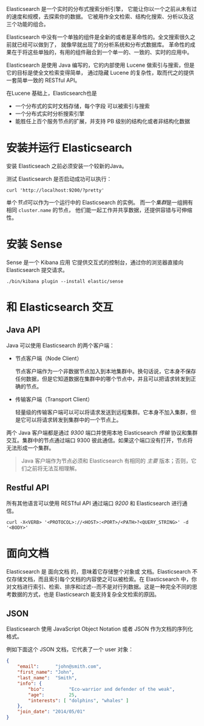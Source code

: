 Elasticsearch 是一个实时的分布式搜索分析引擎， 它能让你以一个之前从未有过的速度和规模，去探索你的数据。 它被用作全文检索、结构化搜索、分析以及这三个功能的组合。

Elasticsearch 中没有一个单独的组件是全新的或者是革命性的。全文搜索很久之前就已经可以做到了， 就像早就出现了的分析系统和分布式数据库。 革命性的成果在于将这些单独的，有用的组件融合到一个单一的、一致的、实时的应用中。

Elasticsearch 是使用 Java 编写的，它的内部使用 Lucene 做索引与搜索，但是它的目标是使全文检索变得简单， 通过隐藏 Lucene 的复杂性，取而代之的提供一套简单一致的 RESTful API。

在Lucene 基础上，Elasticsearch也是

- 一个分布式的实时文档存储，每个字段 可以被索引与搜索
- 一个分布式实时分析搜索引擎
- 能胜任上百个服务节点的扩展，并支持 PB 级别的结构化或者非结构化数据

# 安装并运行 Elasticsearch

安装 Elasticseach 之前必须安装一个较新的Java。

测试 Elasticsearch 是否启动成功可以执行：

```
curl 'http://localhost:9200/?pretty'
```

单个*节点*可以作为一个运行中的 Elasticsearch 的实例。 而一个*集群*是一组拥有相同 `cluster.name` 的节点， 他们能一起工作并共享数据，还提供容错与可伸缩性。

# 安装 Sense

Sense 是一个 Kibana 应用 它提供交互式的控制台，通过你的浏览器直接向 Elasticsearch 提交请求。

```
./bin/kibana plugin --install elastic/sense
```

# 和 Elasticsearch 交互

## Java API

Java 可以使用 Elasticsearch 的两个客户端：

- 节点客户端（Node Client）

  节点客户端作为一个非数据节点加入到本地集群中。换句话说，它本身不保存任何数据，但是它知道数据在集群中的哪个节点中，并且可以把请求转发到正确的节点。

- 传输客户端（Transport Client）

  轻量级的传输客户端可以可以将请求发送到远程集群。它本身不加入集群，但是它可以将请求转发到集群中的一个节点上。


两个 Java 客户端都是通过 *9300* 端口并使用本地 Elasticsearch *传输* 协议和集群交互。集群中的节点通过端口 9300 彼此通信。如果这个端口没有打开，节点将无法形成一个集群。

> Java 客户端作为节点必须和 Elasticsearch 有相同的 *主要* 版本；否则，它们之前将无法互相理解。

## Restful API

所有其他语言可以使用 RESTful API 通过端口 *9200* 和 Elasticsearch 进行通信。

```shell
curl -X<VERB> '<PROTOCOL>://<HOST>:<PORT>/<PATH>?<QUERY_STRING>' -d '<BODY>'
```

# 面向文档

Elasticsearch 是 面向文档 的，意味着它存储整个对象或 文档。Elasticsearch 不仅存储文档，而且索引每个文档的内容使之可以被检索。在 Elasticsearch 中，你 对文档进行索引、检索、排序和过滤--而不是对行列数据。这是一种完全不同的思考数据的方式，也是 Elasticsearch 能支持复杂全文检索的原因。

## JSON

Elasticsearch 使用 JavaScript Object Notation 或者 JSON 作为文档的序列化格式。

例如下面这个 JSON 文档，它代表了一个 user 对象：

```json
{
    "email":      "john@smith.com",
    "first_name": "John",
    "last_name":  "Smith",
    "info": {
        "bio":         "Eco-warrior and defender of the weak",
        "age":         25,
        "interests": [ "dolphins", "whales" ]
    },
    "join_date": "2014/05/01"
}
```